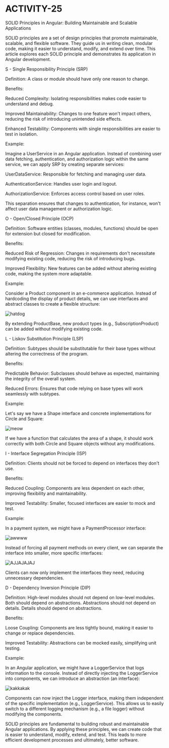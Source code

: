 # ACTIVITY-25
SOLID Principles in Angular: Building Maintainable and Scalable Applications

SOLID principles are a set of design principles that promote maintainable, scalable, and flexible software. They guide us in writing clean, modular code, making it easier to understand, modify, and extend over time. This article explores each SOLID principle and demonstrates its application in Angular development.

S - Single Responsibility Principle (SRP)

Definition: A class or module should have only one reason to change.

Benefits:

Reduced Complexity: Isolating responsibilities makes code easier to understand and debug.

Improved Maintainability: Changes to one feature won't impact others, reducing the risk of introducing unintended side effects.

Enhanced Testability: Components with single responsibilities are easier to test in isolation.

Example:

Imagine a UserService in an Angular application. Instead of combining user data fetching, authentication, and authorization logic within the same service, we can apply SRP by creating separate services:

UserDataService: Responsible for fetching and managing user data.

AuthenticationService: Handles user login and logout.

AuthorizationService: Enforces access control based on user roles.

This separation ensures that changes to authentication, for instance, won't affect user data management or authorization logic.

O - Open/Closed Principle (OCP)

Definition: Software entities (classes, modules, functions) should be open for extension but closed for modification.

Benefits:

Reduced Risk of Regression: Changes in requirements don't necessitate modifying existing code, reducing the risk of introducing bugs.

Improved Flexibility: New features can be added without altering existing code, making the system more adaptable.

Example:

Consider a Product component in an e-commerce application. Instead of hardcoding the display of product details, we can use interfaces and abstract classes to create a flexible structure:

![hatdog](https://github.com/user-attachments/assets/1877e339-6a73-427b-a583-990d9ff79799)

By extending ProductBase, new product types (e.g., SubscriptionProduct) can be added without modifying existing code.

L - Liskov Substitution Principle (LSP)

Definition: Subtypes should be substitutable for their base types without altering the correctness of the program.

Benefits:

Predictable Behavior: Subclasses should behave as expected, maintaining the integrity of the overall system.

Reduced Errors: Ensures that code relying on base types will work seamlessly with subtypes.

Example:

Let's say we have a Shape interface and concrete implementations for Circle and Square:

![meow](https://github.com/user-attachments/assets/ca769956-26d0-4625-881d-fd3d67ac8111)

If we have a function that calculates the area of a shape, it should work correctly with both Circle and Square objects without any modifications.

I - Interface Segregation Principle (ISP)

Definition: Clients should not be forced to depend on interfaces they don't use.

Benefits:

Reduced Coupling: Components are less dependent on each other, improving flexibility and maintainability.

Improved Testability: Smaller, focused interfaces are easier to mock and test.

Example:

In a payment system, we might have a PaymentProcessor interface:

![awwww](https://github.com/user-attachments/assets/579c7a04-e50d-43f6-b881-2a315d0935ca)

Instead of forcing all payment methods on every client, we can separate the interface into smaller, more specific interfaces:

![AJJAJAJAJ](https://github.com/user-attachments/assets/2bab7a59-cf05-43e8-8ada-91ae2cdfce49)

Clients can now only implement the interfaces they need, reducing unnecessary dependencies.

D - Dependency Inversion Principle (DIP)

Definition: High-level modules should not depend on low-level modules. Both should depend on abstractions. Abstractions should not depend on details. Details should depend on abstractions.

Benefits:

Loose Coupling: Components are less tightly bound, making it easier to change or replace dependencies.

Improved Testability: Abstractions can be mocked easily, simplifying unit testing.

Example:

In an Angular application, we might have a LoggerService that logs information to the console. Instead of directly injecting the LoggerService into components, we can introduce an abstraction (an interface):

![kakkakak](https://github.com/user-attachments/assets/dac10f1c-d38a-43bb-b2f7-65854e026520)

Components can now inject the Logger interface, making them independent of the specific implementation (e.g., LoggerService). This allows us to easily switch to a different logging mechanism (e.g., a file logger) without modifying the components.

SOLID principles are fundamental to building robust and maintainable Angular applications. By applying these principles, we can create code that is easier to understand, modify, extend, and test. This leads to more efficient development processes and ultimately, better software.
